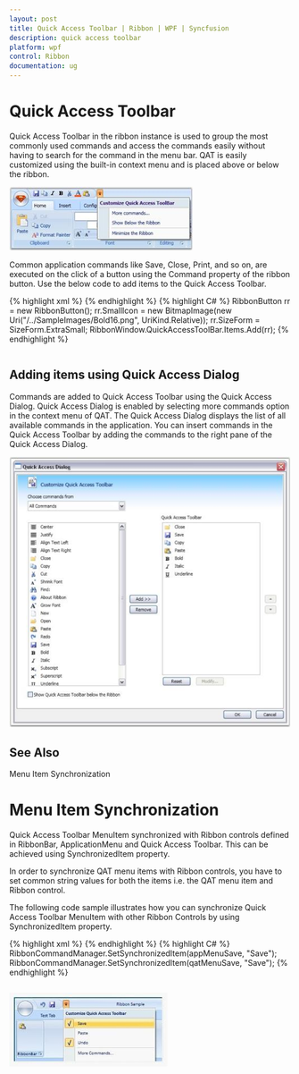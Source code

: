 ```yaml
---
layout: post
title: Quick Access Toolbar | Ribbon | WPF | Syncfusion
description: quick access toolbar
platform: wpf
control: Ribbon
documentation: ug
---
```


# Quick Access Toolbar

Quick Access Toolbar in the ribbon instance is used to group the most commonly used commands and access the commands easily without having to search for the command in the menu bar. QAT is easily customized using the built-in context menu and is placed above or below the ribbon.



![](Quick-Access-Toolbar_images/Quick-Access-Toolbar_img1.jpeg)




Common application commands like Save, Close, Print, and so on, are executed on the click of a button using the Command property of the ribbon button. Use the below code to add items to the Quick Access Toolbar. 



<table>
<tr>
{% highlight xml %}
<ribbon:Ribbon.QuickAccessToolBar>
<ribbon:QuickAccessToolBar>
<ribbon:RibbonButton ribbon:Ribbon.KeyTip="1" Command="ApplicationCommands.Close"/>
<ribbon:RibbonButton ribbon:Ribbon.KeyTip="2" Command="ApplicationCommands.Save">
</ribbon:QuickAccessToolBar></ribbon:Ribbon.QuickAccessToolBar>
{% endhighlight %}
</tr>
<tr>
{% highlight C# %}
RibbonButton rr = new RibbonButton();
rr.SmallIcon = new BitmapImage(new Uri("/../SampleImages/Bold16.png", UriKind.Relative));
rr.SizeForm = SizeForm.ExtraSmall;
RibbonWindow.QuickAccessToolBar.Items.Add(rr);
{% endhighlight %}
</tr>
</table>


## Adding items using Quick Access Dialog

Commands are added to Quick Access Toolbar using the Quick Access Dialog. Quick Access Dialog is enabled by selecting more commands option in the context menu of QAT. The Quick Access Dialog displays the list of all available commands in the application. You can insert commands in the Quick Access Toolbar by adding the commands to the right pane of the Quick Access Dialog.



![](Quick-Access-Toolbar_images/Quick-Access-Toolbar_img2.jpeg)



## See Also 

Menu Item Synchronization

# Menu Item Synchronization

Quick Access Toolbar MenuItem synchronized with Ribbon controls defined in RibbonBar, ApplicationMenu and Quick Access Toolbar. This can be achieved using SynchronizedItem property.

In order to synchronize QAT menu items with Ribbon controls, you have to set common string values for both the items i.e. the QAT menu item and Ribbon control. 

The following code sample illustrates how you can synchronize Quick Access Toolbar MenuItem with other Ribbon Controls by using SynchronizedItem property.



<table>
<tr>
{% highlight xml %}
<syncfusion:Ribbon.ApplicationMenu>     
<syncfusion:ApplicationMenu IsPopupOpen="False">          
<syncfusion:SimpleMenuButton  Name="appMenuSave" Label="Save" Icon="/Save.png" syncfusion:RibbonCommandManager.SynchronizedItem="Save"/>     
</syncfusion:ApplicationMenu>
</syncfusion:Ribbon.ApplicationMenu>
<syncfusion:QuickAccessToolBar.QATMenuItems>
<syncfusion:RibbonButton  Name="qatMenuSave" Label="Save" syncfusion:RibbonCommandManager.SynchronizedItem="Save"/>
</syncfusion:QuickAccessToolBar.QATMenuItems>
{% endhighlight %}
</tr>
<tr>
{% highlight C# %}
RibbonCommandManager.SetSynchronizedItem(appMenuSave, "Save");
RibbonCommandManager.SetSynchronizedItem(qatMenuSave, "Save");
{% endhighlight %}
</tr>
</table>

![](Quick-Access-Toolbar_images/Quick-Access-Toolbar_img3.jpeg)




